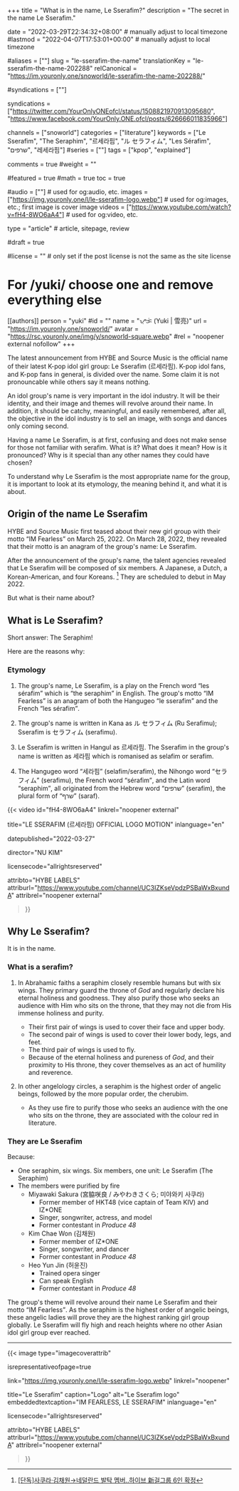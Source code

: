 +++
title = "What is in the name, Le Sserafim?"
description = "The secret in the name Le Sserafim."

date = "2022-03-29T22:34:32+08:00"                                          # manually adjust to local timezone
#lastmod = "2022-04-07T17:53:01+00:00"                                       # manually adjust to local timezone

#aliases = [""]
slug = "le-sserafim-the-name"
translationKey = "le-sserafim-the-name-202288"
relCanonical = "https://im.youronly.one/snoworld/le-sserafim-the-name-202288/"

#syndications = [""]

syndications = ["https://twitter.com/YourOnlyONEofcl/status/1508821970913095680", "https://www.facebook.com/YourOnly.ONE.ofcl/posts/626666011835966"]

channels = ["snoworld"]
categories = ["literature"]
keywords = ["Le Sserafim", "The Seraphim", "르세라핌", "ル セラフィム", "Les Sérafim", "שרפים", "레세라핌"]
#series = [""]
tags = ["kpop", "explained"]

comments = true
#weight = ""

#featured = true
#math = true
toc = true

#audio = [""]                                                          # used for og:audio, etc.
images = ["https://img.youronly.one/l/le-sserafim-logo.webp"]                 # used for og:images, etc.; first image is cover image
videos = ["https://www.youtube.com/watch?v=fH4-8WO6aA4"]                         # used for og:video, etc.

type = "article"                                                             # article, sitepage, review

#draft = true

#license = ""                                                         # only set if the post license is not the same as the site license

# For /yuki/ choose one and remove everything else
[[authors]]
  person = "yuki"
  #id = ""
  name = "ᜌᜓᜃᜒ (Yuki | 雪亮)"
  url = "https://im.youronly.one/snoworld/"
  avatar = "https://rsc.youronly.one/img/y/snoworld-square.webp"
  #rel = "noopener external nofollow"
+++

The latest announcement from HYBE and Source Music is the official name of their latest K-pop idol girl group: <bdi lang="ko-Latn">Le Sserafim</bdi> (<bdi lang="ko">르세라핌</bdi>). K-pop idol fans, and K-pop fans in general, is divided over the name. Some claim it is not pronouncable while others say it means nothing.

<!--more-->

An idol group's name is very important in the idol industry. It will be their identity, and their image and themes will revolve around their name. In addition, it should be catchy, meaningful, and easily remembered, after all, the objective in the idol industry is to sell an image, with songs and dances only coming second.

Having a name <bdi lang="ko-Latn">Le Sserafim</bdi>, is at first, confusing and does not make sense for those not familiar with <bdi lang="he-Latn">serafim</bdi>. What is it? What does it mean? How is it pronounced? Why is it special than any other names they could have chosen?

To understand why <bdi lang="ko-Latn">Le Sserafim</bdi> is the most appropriate name for the group, it is important to look at its etymology, the meaning behind it, and what it is about.

## Origin of the name Le Sserafim

HYBE and Source Music first teased about their new girl group with their motto <q>IM Fearless</q> on March 25, 2022. On March 28, 2022, they revealed that their motto is an anagram of the group's name: <bdi lang="ko-Latn">Le Sserafim</bdi>.

After the announcement of the group's name, the talent agencies revealed that <bdi lang="ko-Latn">Le Sserafim</bdi> will be composed of six members. A Japanese, a Dutch, a Korean-American, and four Koreans. [^le-sserafim-star-news-new-six-member-group] They are scheduled to debut in May 2022.

But what is their name about?

[^le-sserafim-star-news-new-six-member-group]: [[단독]사쿠라·김채원→네덜란드 발탁 멤버..하이브 新걸그룹 6인 확정](https://entertain.v.daum.net/v/20220325104557755 "[단독]사쿠라·김채원→네덜란드 발탁 멤버..하이브 新걸그룹 6인 확정")

## What is Le Sserafim?

Short answer: <bdi lang="en">The Seraphim</bdi>!

Here are the reasons why:

### Etymology

01. The group's name, <bdi lang="ko-Latn">Le Sserafim</bdi>, is a play on the French word <q><bdi lang="fr">les sérafim</bdi></q> which is <q><bdi lang="en">the seraphim</bdi></q> in English. The group's motto <q>IM Fearless</q> is an anagram of both the Hangugeo <q><bdi lang="ko-Latn">le sserafim</bdi></q> and the French <q><bdi lang="fr">les sérafim</bdi></q>.

01. The group's name is written in Kana as <bdi lang="ja">ル セラフィム</bdi> (<bdi lang="ja-Latn">Ru Serafimu</bdi>); <bdi lang="ko-Latn">Sserafim</bdi> is <bdi lang="ja">セラフィム</bdi> (<bdi lang="ja-Latn">serafimu</bdi>).

01. <bdi lang="ko-Latn">Le Sserafim</bdi> is written in Hangul as <bdi lang="ko">르세라핌</bdi>. The <bdi lang="ko-Latn">Sserafim</bdi> in the group's name is written as <bdi lang="ko">세라핌</bdi> which is romanised as <bdi lang="ko-Latn">selafim</bdi> or <bdi lang="ko-Latn">serafim</bdi>.

01. The Hangugeo word <q><bdi lang="ko">세라핌</bdi></q> (<bdi lang="ko-Latn">selafim</bdi>/<bdi lang="ko-Latn">serafim</bdi>), the Nihongo word <q><bdi lang="ja">セラフィム</bdi></q> (<bdi lang="ja-Latn">serafimu</bdi>), the French word <q><bdi lang="fr">sérafim</bdi></q>, and the Latin word <q><bdi lang="lat">seraphim</bdi></q>, all originated from the Hebrew word <q><bdi lang="he">שרפים</bdi></q> (<bdi lang="he-Latn">serafim</bdi>), the plural form of <q><bdi lang="he">שרף</bdi></q> (<bdi lang="he-Latn">saraf</bdi>).

<!-- markdownlint-disable -->
{{< video
  id="fH4-8WO6aA4"
  linkrel="noopener external"

  title="LE SSERAFIM (르세라핌) OFFICIAL LOGO MOTION"
  inlanguage="en"

  datepublished="2022-03-27"

  director="NU KIM"

  licensecode="allrightsreserved"

  attribto="HYBE LABELS"
  attriburl="https://www.youtube.com/channel/UC3IZKseVpdzPSBaWxBxundA"
  attribrel="noopener external"
>}}
<!-- markdownlint-enable -->

## Why Le Sserafim?

It is in the name.

### What is a serafim?

01. In Abrahamic faiths a <bdi lang="lat">seraphim</bdi> closely resemble humans but with six wings. They primary guard the throne of *God* and regularly declare his eternal holiness and goodness. They also purify those who seeks an audience with Him who sits on the throne, that they may not die from His immense holiness and purity.

    - Their first pair of wings is used to cover their face and upper body.
    - The second pair of wings is used to cover their lower body, legs, and feet.
    - The third pair of wings is used to fly.
    - Because of the eternal holiness and pureness of *God*, and their proximity to His throne, they cover themselves as an act of humility and reverence.

01. In other angelology circles, a <bdi lang="lat">seraphim</bdi> is the highest order of angelic beings, followed by the more popular order, the <bdi lang="lat">cherubim</bdi>.

    - As they use <span class="text-red">fire</span> to purify those who seeks an audience with the one who sits on the throne, they are associated with the colour <span class="text-red">red</span> in literature.

### They are Le Sserafim

Because:

- One seraphim, six wings. Six members, one unit: <bdi lang="ko-Latn">Le Sserafim</bdi> (<bdi lang="en">The Seraphim</bdi>)
- The members were purified by fire
  - <bdi lang="ja-Latn">Miyawaki Sakura</bdi> (<bdi lang="ja">宮脇咲良</bdi> / <bdi lang="ja">みやわきさくら</bdi>; <bdi lang="ko">미야와키 사쿠라</bdi>)
    - Former member of HKT48 (vice captain of Team KIV) and IZ*ONE
    - Singer, songwriter, actress, and model
    - Former contestant in <cite><bdi lang="en-PH">Produce 48</bdi></cite>
  - <bdi lang="ko-Latn">Kim Chae Won</bdi> (<bdi lang="ko">김채원</bdi>)
    - Former member of IZ*ONE
    - Singer, songwriter, and dancer
    - Former contestant in <cite><bdi lang="en-PH">Produce 48</bdi></cite>
  - <bdi lang="ko-Latn">Heo Yun Jin</bdi> (<bdi lang="ko">허윤진</bdi>)
    - Trained opera singer
    - Can speak English
    - Former contestant in <cite><bdi lang="en-PH">Produce 48</bdi></cite>
<!-- - Their official colour may be <span class="text-red">red</span> -->

The group's theme will revolve around their name <bdi lang="ko-Latn">Le Sserafim</bdi> and their motto <q>IM Fearless</q>. As the seraphim is the highest order of angelic beings, these angelic ladies will prove they are the highest ranking girl group globally. Le Sserafim will fly high and reach heights where no other Asian idol girl group ever reached.

---

<!-- markdownlint-disable -->
{{< image
  type="imagecoverattrib"

  isrepresentativeofpage=true

  link="https://img.youronly.one/l/le-sserafim-logo.webp"
  linkrel="noopener"

  title="Le Sserafim"
  caption="Logo"
  alt="Le Sserafim logo"
  embeddedtextcaption="IM FEARLESS, LE SSERAFIM"
  inlanguage="en"

  licensecode="allrightsreserved"

  attribto="HYBE LABELS"
  attriburl="https://www.youtube.com/channel/UC3IZKseVpdzPSBaWxBxundA"
  attribrel="noopener external"
>}}
<!-- markdownlint-enable -->
